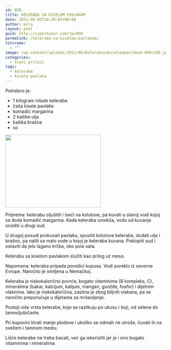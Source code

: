 ```yaml
---
id: 850
title: KELERABA SA KISELOM PAVLAKOM
date: 2011-06-02T10:20:02+00:00
author: mila
layout: post
guid: http://superkuvar.com/?p=850
permalink: /keleraba-sa-kiselom-pavlakom/
totvreme:
  - ""
image: /wp-content/uploads/2011/06/Kelerabasakiselompavlakom-940x198.jpg
categories:
  - Slani prilozi
tags:
  - keleraba
  - kisela pavlaka
---
```

Potrebno je:

  * 1 kilogram mlade kelerabe
  * čaša kisele pavlake
  * komadić margarina
  * 2 kašike ulja
  * kašika brašna
  * so

<img class="alignnone size-medium wp-image-3521" title="Kelerabasakiselompavlakom" src="//superkuvar.com/wp-content/uploads/2011/06/Kelerabasakiselompavlakom-e1340206670984-300x229.jpg" alt="" width="300" height="229" /> 

Priprema: kelerabu oljuštiti i iseći na kolutove, pa kuvati u slanoj vodi kojoj se doda komadić margarina. Kada keleraba omekša, vodu od kuvanja ocediti u drugi sud.

U drugoj posudi prokuvati pavlaku, spustiti kolutove kelerabe, dodati ulje i brašno, pa naliti sa malo vode u kojoj je keleraba kuvana. Poklopiti sud i ostaviti da jelo lagano krčka, oko pola sata.

Kelerabu sa kiselom pavlakom služiti kao prilog uz meso.

Napomena: keleraba pripada porodici kupusa. Vodi poreklo iz severne Evrope. Naročito je omiljena u Nemačkoj.

Keleraba je niskokalorično povrće, bogato vitaminima (B kompleks, C), mineralima (bakar, kalcijum, kalijum, mangan, gvožđe, fosfor) i dijetnim vlaknima. Iako je niskokalorična, zasitna je zbog biljnih vlakana, pa se naročito preporučuje u dijetama za mršavljenje.

Postoji više vrsta kelerabe, koje se razlikuju po ukusu i boji, od zelene do tamnoljubičaste.

Pri kupovini birati manje plodove i ukoliko se odmah ne utroše, čuvati ih na svežem i tamnom mestu.

Lišće kelerabe ne treba bacati, već ga iskoristiti jer je i ono bogato vitaminima i mineralima.

&nbsp;